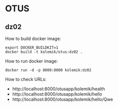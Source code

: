 # OTUS
## dz02

How to build docker image:
    
    export DOCKER_BUILDKIT=1
    docker build -t kolemik/otus:dz02 .
    
How to run docker image:

    docker run -d -p 8000:8000 kolemik:dz02
    
How to check URLs:

* http://localhost:8000/otusapp/kolemik/health
* http://localhost:8000/otusapp/kolemik/hello
* http://localhost:8000/otusapp/kolemik/hello/Qwe

